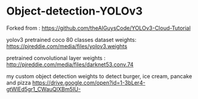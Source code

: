 # Object-detection-YOLOv3<br/>

Forked from : https://github.com/theAIGuysCode/YOLOv3-Cloud-Tutorial <br/>

yolov3 pretrained coco 80 classes dataset weights: https://pjreddie.com/media/files/yolov3.weights <br/>

pretrained convolutional layer weights : http://pjreddie.com/media/files/darknet53.conv.74 <br/>

my custom object detection weights to detect burger, ice cream, pancake and pizza https://drive.google.com/open?id=1-3bLer4-gtWlEd5gr1_CWauQlXBm5IU-
